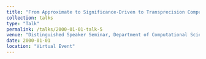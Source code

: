 ```yaml
---
title: "From Approximate to Significance-Driven to Transprecision Computing: Challenges and Opportunities}"
collection: talks
type: "Talk"
permalink: /talks/2000-01-01-talk-5
venue: "Distinguished Speaker Seminar, Department of Computational Science, ETH Zurich, April 2018"
date: 2000-01-01
location: "Virtual Event"
---
```

